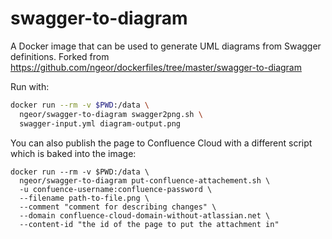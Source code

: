 # swagger-to-diagram

A Docker image that can be used to generate UML diagrams from Swagger definitions. 
Forked from https://github.com/ngeor/dockerfiles/tree/master/swagger-to-diagram

Run with:

```bash
docker run --rm -v $PWD:/data \
  ngeor/swagger-to-diagram swagger2png.sh \
  swagger-input.yml diagram-output.png
```

You can also publish the page to Confluence Cloud with a different script which
is baked into the image:

```
docker run --rm -v $PWD:/data \
  ngeor/swagger-to-diagram put-confluence-attachement.sh \
  -u confuence-username:confluence-password \
  --filename path-to-file.png \
  --comment "comment for describing changes" \
  --domain confluence-cloud-domain-without-atlassian.net \
  --content-id "the id of the page to put the attachment in"
```
